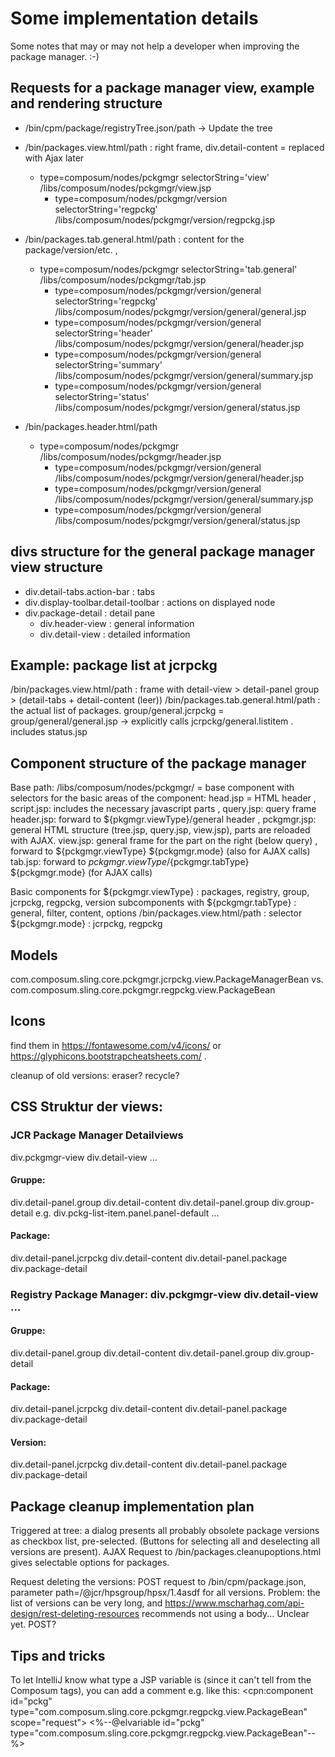 # Some implementation details

Some notes that may or may not help a developer when improving the package manager. :-)

## Requests for a package manager view, example and rendering structure
- /bin/cpm/package/registryTree.json/path  -> Update the tree

- /bin/packages.view.html/path : right frame, div.detail-content = replaced with Ajax later  
  - type=composum/nodes/pckgmgr selectorString='view' /libs/composum/nodes/pckgmgr/view.jsp
    - type=composum/nodes/pckgmgr/version selectorString='regpckg' /libs/composum/nodes/pckgmgr/version/regpckg.jsp

- /bin/packages.tab.general.html/path : content for the package/version/etc. , 
  - type=composum/nodes/pckgmgr selectorString='tab.general' /libs/composum/nodes/pckgmgr/tab.jsp
    - type=composum/nodes/pckgmgr/version/general selectorString='regpckg' /libs/composum/nodes/pckgmgr/version/general/general.jsp
    - type=composum/nodes/pckgmgr/version/general selectorString='header' /libs/composum/nodes/pckgmgr/version/general/header.jsp
    - type=composum/nodes/pckgmgr/version/general selectorString='summary' /libs/composum/nodes/pckgmgr/version/general/summary.jsp
    - type=composum/nodes/pckgmgr/version/general selectorString='status' /libs/composum/nodes/pckgmgr/version/general/status.jsp

- /bin/packages.header.html/path
  - type=composum/nodes/pckgmgr /libs/composum/nodes/pckgmgr/header.jsp
    - type=composum/nodes/pckgmgr/version/general /libs/composum/nodes/pckgmgr/version/general/header.jsp
    - type=composum/nodes/pckgmgr/version/general /libs/composum/nodes/pckgmgr/version/general/summary.jsp
    - type=composum/nodes/pckgmgr/version/general /libs/composum/nodes/pckgmgr/version/general/status.jsp

## divs structure for the general package manager view structure
- div.detail-tabs.action-bar : tabs
- div.display-toolbar.detail-toolbar : actions on displayed node
- div.package-detail : detail pane
  - div.header-view : general information
  - div.detail-view : detailed information

## Example: package list at jcrpckg
/bin/packages.view.html/path : frame with detail-view > detail-panel group > (detail-tabs + detail-content (leer))
/bin/packages.tab.general.html/path : the actual list of packages.
  group/general.jcrpckg = group/general/general.jsp -> explicitly calls jcrpckg/general.listitem . includes status.jsp

## Component structure of the package manager

Base path: /libs/composum/nodes/pckgmgr/ = base component with selectors for the basic areas of the component:
head.jsp = HTML header , script.jsp: includes the necessary javascript parts , query.jsp: query frame
header.jsp: forward to ${pkgmgr.viewType}/general header , 
pckgmgr.jsp: general HTML structure (tree.jsp, query.jsp, view.jsp), parts are reloaded with AJAX.
view.jsp: general frame for the part on the right (below query) , forward to ${pckgmgr.viewType} ${pckgmgr.mode} 
  (also for AJAX calls)
tab.jsp: forward to ${pckgmgr.viewType}/${pckgmgr.tabType} ${pckgmgr.mode} (for AJAX calls)

Basic components for ${pckgmgr.viewType} : packages, registry, group, jcrpckg, regpckg, version
subcomponents with ${pckgmgr.tabType} : general, filter, content, options
/bin/packages.view.html/path : selector ${pckgmgr.mode} : jcrpckg, regpckg

## Models
com.composum.sling.core.pckgmgr.jcrpckg.view.PackageManagerBean
vs.
com.composum.sling.core.pckgmgr.regpckg.view.PackageBean

## Icons
find them in https://fontawesome.com/v4/icons/ or https://glyphicons.bootstrapcheatsheets.com/ .

cleanup of old versions: eraser? recycle?

## CSS Struktur der views:
### JCR Package Manager Detailviews 
div.pckgmgr-view div.detail-view ... 
#### Gruppe:
div.detail-panel.group div.detail-content div.detail-panel.group div.group-detail 
  e.g. div.pckg-list-item.panel.panel-default ...
#### Package:
div.detail-panel.jcrpckg div.detail-content div.detail-panel.package div.package-detail
### Registry Package Manager: div.pckgmgr-view div.detail-view ...
#### Gruppe:
div.detail-panel.group div.detail-content div.detail-panel.group div.group-detail
#### Package:
div.detail-panel.jcrpckg div.detail-content div.detail-panel.package div.package-detail
#### Version:
div.detail-panel.jcrpckg div.detail-content div.detail-panel.package div.package-detail

## Package cleanup implementation plan
Triggered at tree: a dialog presents all probably obsolete package versions as checkbox list, pre-selected.
(Buttons for selecting all and deselecting all versions are present).
AJAX Request to /bin/packages.cleanupoptions.html gives selectable options for packages.

Request deleting the versions: POST request to /bin/cpm/package.json, parameter path=/@jcr/hpsgroup/hpsx/1.4asdf 
for all versions. Problem: the list of versions can be very long, and 
https://www.mscharhag.com/api-design/rest-deleting-resources recommends not using a body... Unclear yet. POST?

## Tips and tricks
To let IntelliJ know what type a JSP variable is (since it can't tell from the Composum tags), you can add a comment 
e.g. like this:
<cpn:component id="pckg" type="com.composum.sling.core.pckgmgr.regpckg.view.PackageBean" scope="request">
    <%--@elvariable id="pckg" type="com.composum.sling.core.pckgmgr.regpckg.view.PackageBean"--%>
